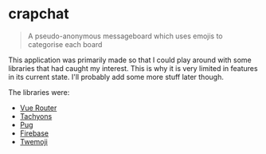 # crapchat

> A pseudo-anonymous messageboard which uses emojis to categorise each board

This application was primarily made so that I could play around with some libraries
that had caught my interest. This is why it is very limited in features in its current state.
I'll probably add some more stuff later though.

The libraries were:
- [Vue Router](https://github.com/vuejs/vue-router)
- [Tachyons](https://github.com/tachyons-css/tachyons)
- [Pug](https://github.com/pugjs/pug)
- [Firebase](https://github.com/firebase/firebase-js-sdk)
- [Twemoji](https://github.com/twitter/twemoji)

